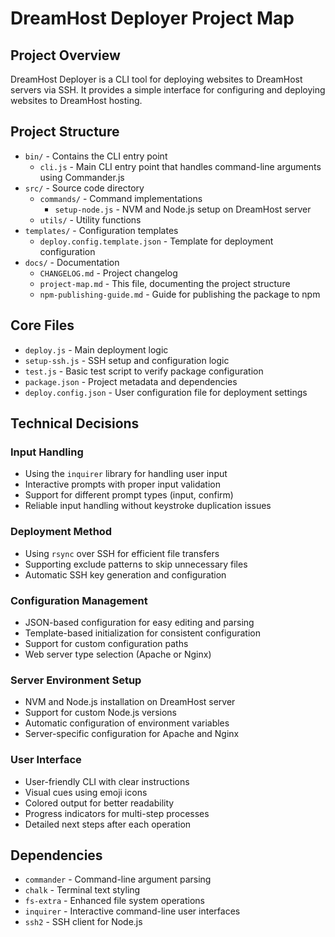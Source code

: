 # DreamHost Deployer Project Map

## Project Overview
DreamHost Deployer is a CLI tool for deploying websites to DreamHost servers via SSH. It provides a simple interface for configuring and deploying websites to DreamHost hosting.

## Project Structure
- `bin/` - Contains the CLI entry point
  - `cli.js` - Main CLI entry point that handles command-line arguments using Commander.js
- `src/` - Source code directory
  - `commands/` - Command implementations
    - `setup-node.js` - NVM and Node.js setup on DreamHost server
  - `utils/` - Utility functions
- `templates/` - Configuration templates
  - `deploy.config.template.json` - Template for deployment configuration
- `docs/` - Documentation
  - `CHANGELOG.md` - Project changelog
  - `project-map.md` - This file, documenting the project structure
  - `npm-publishing-guide.md` - Guide for publishing the package to npm

## Core Files
- `deploy.js` - Main deployment logic
- `setup-ssh.js` - SSH setup and configuration logic
- `test.js` - Basic test script to verify package configuration
- `package.json` - Project metadata and dependencies
- `deploy.config.json` - User configuration file for deployment settings

## Technical Decisions

### Input Handling
- Using the `inquirer` library for handling user input
- Interactive prompts with proper input validation
- Support for different prompt types (input, confirm)
- Reliable input handling without keystroke duplication issues

### Deployment Method
- Using `rsync` over SSH for efficient file transfers
- Supporting exclude patterns to skip unnecessary files
- Automatic SSH key generation and configuration

### Configuration Management
- JSON-based configuration for easy editing and parsing
- Template-based initialization for consistent configuration
- Support for custom configuration paths
- Web server type selection (Apache or Nginx)

### Server Environment Setup
- NVM and Node.js installation on DreamHost server
- Support for custom Node.js versions
- Automatic configuration of environment variables
- Server-specific configuration for Apache and Nginx

### User Interface
- User-friendly CLI with clear instructions
- Visual cues using emoji icons
- Colored output for better readability
- Progress indicators for multi-step processes
- Detailed next steps after each operation

## Dependencies
- `commander` - Command-line argument parsing
- `chalk` - Terminal text styling
- `fs-extra` - Enhanced file system operations
- `inquirer` - Interactive command-line user interfaces
- `ssh2` - SSH client for Node.js 